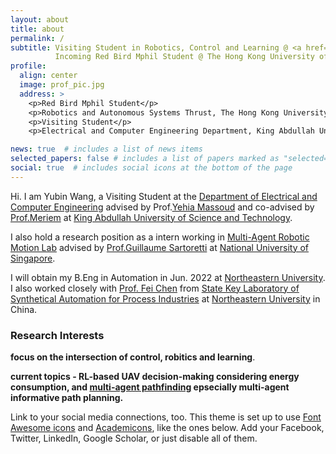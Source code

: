 ```yaml
---
layout: about
title: about
permalink: /
subtitle: Visiting Student in Robotics, Control and Learning @ <a href='https://www.kaust.edu.sa/en'>KAUST</a>
          Incoming Red Bird Mphil Student @ The Hong Kong University of Science and Technology, Guangzhou
profile:
  align: center
  image: prof_pic.jpg
  address: >
    <p>Red Bird Mphil Student</p>
    <p>Robotics and Autonomous Systems Thrust, The Hong Kong University of Science and Technology, Guangzhou</p>
    <p>Visiting Student</p>
    <p>Electrical and Computer Engineering Department, King Abdullah University of Science and Technology</p>

news: true  # includes a list of news items
selected_papers: false # includes a list of papers marked as "selected={true}"
social: true  # includes social icons at the bottom of the page
---
```


Hi. I am Yubin Wang, a Visiting Student at the [Department of Electrical and Computer Engineering][ece] advised by Prof.[Yehia Massoud][itl] and co-advised by [Prof.Meriem][meriem] at [King Abdullah University of Science and Technology][kaust].    

I also hold a research position as a intern working in [Multi-Agent Robotic Motion Lab][marmot] advised by [Prof.Guillaume Sartoretti][gui] at [National University of Singapore][nus].          
          
I will obtain my B.Eng in Automation in Jun. 2022 at [Northeastern University][neu]. I also worked closely with [Prof. Fei Chen][fei] from [State Key Laboratory of Synthetical Automation for Process Industries][saps] at [Northeastern University][neu] in China.   


### Research Interests 
**focus on the intersection of control, robitics and learning**.     

**current topics -  RL-based UAV decision-making considering energy consumption, and [multi-agent pathfinding][mapf] epsecially multi-agent informative path planning.**   


[ece]: https://cemse.kaust.edu.sa/ece
[itl]: https://cemse.kaust.edu.sa/itl
[meriem]: https://cemse.kaust.edu.sa/emang/people/person/taous-meriem-laleg-kirati
[kaust]: https://www.kaust.edu.sa/en
[gui]: https://marmotlab.org/bio.html
[marmot]: https://www.marmotlab.org
[nus]: https://www.nus.edu.sg
[neu]: https://www.neu.edu.cn 
[fei]: https://ancl.com.cn/
[saps]: http://www.sapi.neu.edu.cn/
[traffic]: https://marmotlab.org/projects/urban_traffic.html
[mapf]: http://mapf.info

Link to your social media connections, too. This theme is set up to use [Font Awesome icons](http://fortawesome.github.io/Font-Awesome/) and [Academicons](https://jpswalsh.github.io/academicons/), like the ones below. Add your Facebook, Twitter, LinkedIn, Google Scholar, or just disable all of them.
